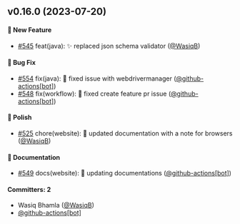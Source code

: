 ## v0.16.0 (2023-07-20)

#### :rocket: New Feature

- [#545](https://github.com/BoykaFramework/boyka-framework/pull/545) feat(java): :sparkles: replaced json schema validator ([@WasiqB](https://github.com/WasiqB))

#### :bug: Bug Fix

- [#554](https://github.com/BoykaFramework/boyka-framework/pull/554) fix(java): :bug: fixed issue with webdrivermanager ([@github-actions[bot]](https://github.com/apps/github-actions))
- [#548](https://github.com/BoykaFramework/boyka-framework/pull/548) fix(workflow): :bug: fixed create feature pr issue ([@github-actions[bot]](https://github.com/apps/github-actions))

#### :nail_care: Polish

- [#525](https://github.com/BoykaFramework/boyka-framework/pull/525) chore(website): :memo: updated documentation with a note for browsers ([@WasiqB](https://github.com/WasiqB))

#### :memo: Documentation

- [#549](https://github.com/BoykaFramework/boyka-framework/pull/549) docs(website): :memo: updating documentations ([@github-actions[bot]](https://github.com/apps/github-actions))

#### Committers: 2

- Wasiq Bhamla ([@WasiqB](https://github.com/WasiqB))
- [@github-actions[bot]](https://github.com/apps/github-actions)
